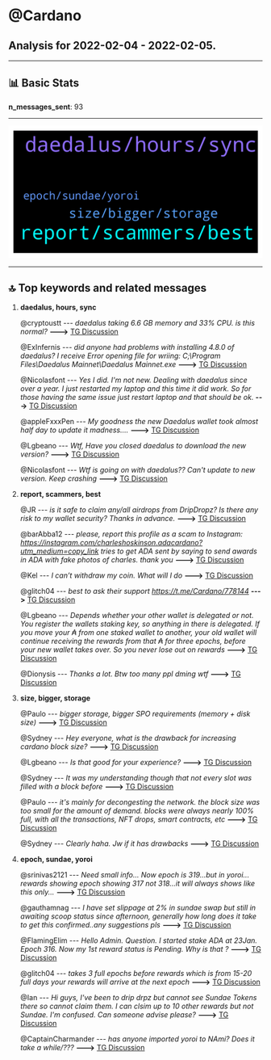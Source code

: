 # **@Cardano**
 ## Analysis for **2022-02-04** - **2022-02-05**.

---

## 📊 **Basic Stats**

**n_messages_sent**: 93

---
![wordcloud](Cardano_1Days_wordcloud.png)

---


## 🔝 **Top keywords and related messages**

1. **daedalus, hours, sync**

    @cryptoustt --- *daedalus taking 6.6 GB memory and 33% CPU. is this normal?* **--->** [TG Discussion](https://t.me/Cardano/778849)

    @ExInfernis --- *did anyone had problems with installing 4.8.0 of daedalus? I receive Error opening file for wriing: C;\Program Files\Daedalus Mainnet\Daedalus Mainnet.exe* **--->** [TG Discussion](https://t.me/Cardano/778420)

    @Nicolasfont --- *Yes I did. I'm not new. Dealing with daedalus since over a year. I just restarted my laptop and this time it did work. So for those having the same issue just restart laptop and that should be ok.* **--->** [TG Discussion](https://t.me/Cardano/778542)

    @appleFxxxPen --- *My goodness the new Daedalus wallet took almost half day to update it madness….* **--->** [TG Discussion](https://t.me/Cardano/778488)

    @Lgbeano --- *Wtf, Have you closed daedalus to download the new version?* **--->** [TG Discussion](https://t.me/Cardano/778539)

    @Nicolasfont --- *Wtf is going on with daedalus?? Can't update to new version. Keep crashing* **--->** [TG Discussion](https://t.me/Cardano/778536)

2. **report, scammers, best**

    @JR --- *is it safe to claim any/all airdrops from DripDropz?  Is there any risk to my wallet security?  Thanks in advance.* **--->** [TG Discussion](https://t.me/Cardano/778695)

    @barAbba12 --- *please, report this profile as a scam to Instagram:  https://instagram.com/charleshoskinson.adacardano?utm_medium=copy_link  tries to get ADA sent by saying to send awards in ADA with fake photos of charles.  thank you* **--->** [TG Discussion](https://t.me/Cardano/778331)

    @Kel --- *I can’t withdraw my coin.  What will I do* **--->** [TG Discussion](https://t.me/Cardano/778438)

    @glitch04 --- *best to ask their support https://t.me/Cardano/778144* **--->** [TG Discussion](https://t.me/Cardano/778385)

    @Lgbeano --- *Depends whether your other wallet is delegated or not. You register the wallets staking key, so anything in there is delegated.   If you move your ₳ from one staked wallet to another, your old wallet will continue receiving the rewards from that ₳ for three epochs, before your new wallet takes over. So you never lose out on rewards* **--->** [TG Discussion](https://t.me/Cardano/778529)

    @Dionysis --- *Thanks a lot. Btw too many ppl dming wtf* **--->** [TG Discussion](https://t.me/Cardano/778614)

3. **size, bigger, storage**

    @Paulo --- *bigger storage, bigger SPO requirements (memory + disk size)* **--->** [TG Discussion](https://t.me/Cardano/778572)

    @Sydney --- *Hey everyone, what is the drawback for increasing cardano block size?* **--->** [TG Discussion](https://t.me/Cardano/778562)

    @Lgbeano --- *Is that good for your experience?* **--->** [TG Discussion](https://t.me/Cardano/778489)

    @Sydney --- *It was my understanding though that not every slot was filled with a block before* **--->** [TG Discussion](https://t.me/Cardano/778580)

    @Paulo --- *it's mainly for decongesting the network. the block size was too small for the amount of demand. blocks were always nearly 100% full, with all the transactions, NFT drops, smart contracts, etc* **--->** [TG Discussion](https://t.me/Cardano/778577)

    @Sydney --- *Clearly haha. Jw if it has drawbacks* **--->** [TG Discussion](https://t.me/Cardano/778578)

4. **epoch, sundae, yoroi**

    @srinivas2121 --- *Need small info... Now epoch is 319...but in yoroi... rewards showing epoch showing 317 not 318...it will always shows like this only...* **--->** [TG Discussion](https://t.me/Cardano/778757)

    @gauthamnag --- *I have set slippage at 2% in sundae swap but still in awaiting scoop status since afternoon, generally how long does it take to get this confirmed..any suggestions pls* **--->** [TG Discussion](https://t.me/Cardano/778538)

    @FlamingElim --- *Hello Admin. Question. I started stake ADA at 23Jan. Epoch 316. Now my 1st reward status is Pending. Why is that ?* **--->** [TG Discussion](https://t.me/Cardano/778691)

    @glitch04 --- *takes 3 full epochs before rewards which is from 15-20 full days your rewards will arrive at the next epoch* **--->** [TG Discussion](https://t.me/Cardano/778704)

    @Ian --- *Hi guys, I've been to drip drpz but cannot see Sundae Tokens there so cannot claim them. I can clsim up to 10 other rewards but not Sundae. I'm confused. Can someone advise please?* **--->** [TG Discussion](https://t.me/Cardano/778685)

    @CaptainCharmander --- *has anyone imported yoroi to NAmi? Does it take a while/???* **--->** [TG Discussion](https://t.me/Cardano/778675)

